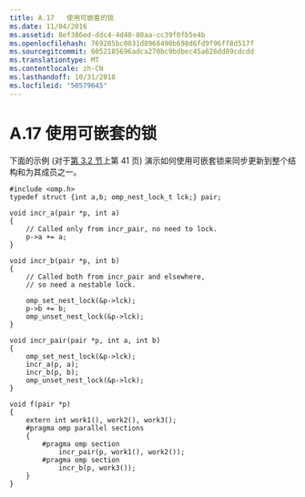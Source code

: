 ```yaml
---
title: A.17   使用可嵌套的锁
ms.date: 11/04/2016
ms.assetid: 8ef386ed-ddc4-4d40-80aa-cc39f0fb5e4b
ms.openlocfilehash: 769285bc0831d8968490b698d6fd9f96ff8d517f
ms.sourcegitcommit: 6052185696adca270bc9bdbec45a626dd89cdcdd
ms.translationtype: MT
ms.contentlocale: zh-CN
ms.lasthandoff: 10/31/2018
ms.locfileid: "50579645"
---
```

# <a name="a17---using-nestable-locks"></a>A.17   使用可嵌套的锁

下面的示例 (对于[第 3.2 节](../../parallel/openmp/3-2-lock-functions.md)上第 41 页) 演示如何使用可嵌套锁来同步更新到整个结构和为其成员之一。

```
#include <omp.h>
typedef struct {int a,b; omp_nest_lock_t lck;} pair;

void incr_a(pair *p, int a)
{
    // Called only from incr_pair, no need to lock.
    p->a += a;
}

void incr_b(pair *p, int b)
{
    // Called both from incr_pair and elsewhere,
    // so need a nestable lock.

    omp_set_nest_lock(&p->lck);
    p->b += b;
    omp_unset_nest_lock(&p->lck);
}

void incr_pair(pair *p, int a, int b)
{
    omp_set_nest_lock(&p->lck);
    incr_a(p, a);
    incr_b(p, b);
    omp_unset_nest_lock(&p->lck);
}

void f(pair *p)
{
    extern int work1(), work2(), work3();
    #pragma omp parallel sections
    {
        #pragma omp section
            incr_pair(p, work1(), work2());
        #pragma omp section
            incr_b(p, work3());
    }
}
```